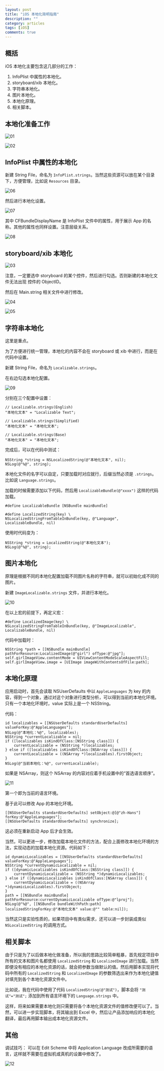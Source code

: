 ```yaml
---
layout: post
title: "iOS 本地化简明指南"
description: ""
category: articles
tags: [iOS]
comments: true
---
```



## 概括

iOS 本地化主要包含这几部分的工作：

1. InfoPlist 中属性的本地化。
2. storyboard/xib 本地化。
3. 字符串本地化。
4. 图片本地化。
5. 本地化原理。
6. 相关脚本。

## 本地化准备工作

![01](../../../../images/20180607-localizable/01.png)

![02](../../../../images/20180607-localizable/02.png)

## InfoPlist 中属性的本地化

新建 String File，命名为 `InfoPlist.strings`。当然这些资源可以放在某个目录下，方便管理，比如说 `Resources` 目录。

![06](../../../../images/20180607-localizable/06.png)

然后进行本地化设置。

![07](../../../../images/20180607-localizable/07.png)

其中 CFBundleDisplayName 是 InfoPlist 文件中的属性，用于展示 App 的名称。其他的属性也同样设置。注意层级关系。

![08](../../../../images/20180607-localizable/08.png)

## storyboard/xib 本地化

![03](../../../../images/20180607-localizable/03.png)

注意，一定要选中 storyboard 的某个控件，然后进行勾选。否则新建的本地化文件无法出现 控件的 ObjectID。

然后在 Main.string 相关文件中进行修改。

![04](../../../../images/20180607-localizable/04.png)

![05](../../../../images/20180607-localizable/05.png)

## 字符串本地化

这里是重点。

为了方便进行统一管理，本地化的内容不会在 storyboard 或 xib 中进行，而是在代码中设置。

新建 String File，命名为 `Localizable.strings`。

在右边勾选本地化配置。

![09](../../../../images/20180607-localizable/09.png)

分别在三个配置中设置：

```
// Localizable.strings(English)
"本地化文本" = "Localizable Text";
```

```
// Localizable.strings(Simplified)
"本地化文本" = "本地化文本";
```

```
// Localizable.strings(Base)
"本地化文本" = "本地化文本";
```

完成后，可以在代码中测试：

```objc
NSString *string = NSLocalizedString(@"本地化文本", nil);
NSLog(@"%@", string);
```

本地化文件的名字可以自定，只要加载时对应就行，后缀当然必须是 `.strings`。比如说 `Language.strings`。

加载的时候需要添加以下代码，然后用 `LocalizableBundle(@"xxxx")` 这样的代码加载。

```objc
#define LocalizableBundle [NSBundle mainBundle]

#define LocalizedString(key) \
NSLocalizedStringFromTableInBundle(key, @"Language", LocalizableBundle, nil)
```

使用时代码变为：

```objc
NSString *string = LocalizedString(@"本地化文本");
NSLog(@"%@", string);
```

## 图片本地化

原理是根据不同的本地化配置加载不同图片名称的字符串，就可以初始化成不同的图片。

新建 `ImageLocalizable.strings` 文件，并进行本地化。

![10](../../../../images/20180607-localizable/10.png)

在以上宏的前提下，再定义宏：

```objc
#define LocalizedImage(key) \
NSLocalizedStringFromTableInBundle(key, @"ImageLocalizable", LocalizableBundle, nil)
```

代码中加载时：

```objc
NSString *path = [[NSBundle mainBundle] pathForResource:LocalizedImage(@"girl") ofType:@"jpg"];
self.girlImageView.contentMode = UIViewContentModeScaleAspectFill;
self.girlImageView.image = [UIImage imageWithContentsOfFile:path];
```

## 本地化原理

应用启动时，首先会读取 NSUserDefaults 中以 `AppleLanguages` 为 key 的内容，得到一个对象，通过对这个对象进行类型分析，可以得到当前的本地化环境。只有一个本地化环境时，value 实际上是一个 NSString。

代码：

```objc
id localizables = [[NSUserDefaults standardUserDefaults] valueForKey:@"AppleLanguages"];
NSLog(@"本地化：%@", localizables);
NSString *currentLocalizable = nil;
if ([localizables isKindOfClass:[NSString class]]) {
    currentLocalizable = (NSString *)localizables;
} else if ([localizables isKindOfClass:[NSArray class]]) {
    currentLocalizable = ((NSArray *)localizables).firstObject;
}
NSLog(@"当前本地化：%@", currentLocalizable);
```

如果是 NSArray，则这个 NSArray 的内容对应着手机设置中的“首选语言顺序”。

![11](../../../../images/20180607-localizable/11.png)

第一个即为当前的语言环境。

基于此可以修改 App 的本地化环境。

```objc
[[NSUserDefaults standardUserDefaults] setObject:@[@"zh-Hans"] forKey:@"AppleLanguages"];
[[NSUserDefaults standardUserDefaults] synchronize];
```

这必须在重新启动 App 后才会生效。

当然，可以更进一步，修改加载本地化文件的方法，配合上面修改本地化环境的方法，实现动态的加载本地化资源。代码如下：

```objc
id dynamicLocalizables = [[NSUserDefaults standardUserDefaults] valueForKey:@"AppleLanguages"];
NSString *currentDynamicLocalizable = nil;
if ([dynamicLocalizables isKindOfClass:[NSString class]]) {
    currentDynamicLocalizable = (NSString *)dynamicLocalizables;
} else if ([dynamicLocalizables isKindOfClass:[NSArray class]]) {
    currentDynamicLocalizable = ((NSArray *)dynamicLocalizables).firstObject;
}
path = [[NSBundle mainBundle] pathForResource:currentDynamicLocalizable ofType:@"lproj"];
NSLog(@"%@", [[NSBundle bundleWithPath:path] localizedStringForKey:@"本地化文本" value:@"" table:nil]);
```

当然这只是实验性质的，如果项目中有类似需求，还可以进一步封装成类似 `NSLocalizedString` 的调用方式。

## 相关脚本

由于只是为了以后做本地化做准备，所以我的思路比较简单粗暴，首先规定项目中所有的文本和图片名都使用 `LocalizedString` 和 `LocalizedImage` 进行加载。当然即便没有相应的本地化资源的话，就会把参数当做默认的值。然后用脚本实现将代码中所有的 `LocalizedString` 和 `LocalizedImage` 的参数筛选出来作为本地化键值对填充到各个本地化资源文件中。

比如说，我在代码中使用了代码 `LocalizedString(@"测试")`，脚本会将 `"测试"="测试";` 添加到所有语言环境下的 `Language.strings` 中。

这样，将来如果需要本地化则只需要将各个本地化资源文件的值修改便可以了。当然，可以进一步实现脚本，将其输出到 Excel 中，然后让产品添加响应的本地化翻译，最后再用脚本输出成本地化资源文件。

## 其他

调试技巧：
可以在 Edit Scheme 中将 Application Language 改成所需要的语言，这样就不需要在虚拟机或真机的设置中修改了。

![12](../../../../images/20180607-localizable/12.png)

